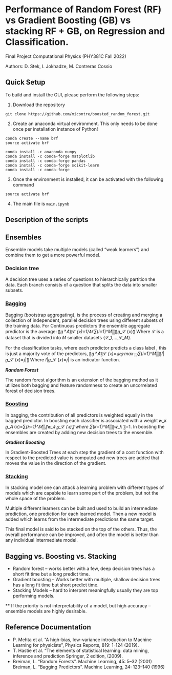 # Performance of Random Forest (RF) vs Gradient Boosting (GB) vs stacking RF + GB, on Regression and Classification. 

Final Project Computational Physics (PHY381C Fall 2022) 

Authors: D. Stek, I. Jokhadze, M. Contreras Cossio

##  Quick Setup

To build and install the GUI, please perform the following steps:

1. Download the repository 

`git clone https://github.com/micontre/boosted_random_forest.git`


2. Create an anaconda virtual environment.  This only needs to be done once per installation instance of Python!

```
conda create --name brf
source activate brf

conda install -c anaconda numpy
conda install -c conda-forge matplotlib
conda install -c conda-forge pandas
conda install -c conda-forge scikit-learn
conda install -c conda-forge
```

3. Once the environment is installed, it can be activated with the following command

`source activate brf`

4. The main file is `main.ipynb`

## Description of the scripts



## Ensembles
Ensemble models take multiple models (called “weak learners”) and combine them to get a more powerful model.
### Decision tree 
A decision tree uses a series of questions to hierarchically partition the data. Each branch consists of a question that splits the data into smaller subsets.

###  <ins>Bagging </ins>
Bagging (bootstrap aggregating), is the process of creating and merging a collection of independent, parallel decision trees using different subsets of the training data.
For Continuous predictors the ensemble aggregate predictor is the average:
〖𝑔 ̂^𝐴〗_ℒ (𝑥)=1/𝑀 ∑_(𝑖=1)^𝑀▒〖𝑔_ℒ (𝑥)〗
         Where ℒ is a dataset that is divided into 𝑀 smaller datasets {ℒ_1,…,ℒ_𝑀}.

For the classification tasks, where each predictor predicts a class label , this is just a majority vote of the predictors,
〖𝑔 ̂^𝐴〗_ℒ (𝑥)=𝑎𝑟𝑔  max┬𝑗⁡∑_(𝑖=1)^𝑀▒〖𝐼|𝑔_ℒ (𝑥)=𝑗|〗
        Where 𝐼|𝑔_ℒ (𝑥)=𝑗|  is an indicator function.
                         


***Random Forest***

The random forest algorithm is an extension of the bagging method as it utilizes both bagging and feature randomness to create an uncorrelated forest of decision trees.

### <ins> Boosting </ins>

In bagging, the contribution of all predictors is weighted equally in the bagged predictor. In boosting each classifier is associated with a weight 𝑤_𝑘
𝑔_𝐴 (𝑥)=∑_(𝑘=1)^𝑀▒〖𝑤_𝑘 𝑔_ℒ (𝑥)〗
       where ∑_(𝑘=1)^𝑀▒〖𝑤_𝑘  〗=1.
In boosting the ensembles are created by adding new decision trees to the ensemble.


***Gradient Boosting***

In Gradient-Boosted Trees at each step the gradient of a cost function with respect to the predicted value is computed and new trees are added that moves the value  in the direction of the gradient.

### <ins> Stacking </ins>

In stacking model one can attack a learning problem with different types of models which are capable to learn some part of the problem, but not the whole space of the problem. 

Multiple different learners can be built and used to build an intermediate prediction, one prediction for each learned model. Then a new model is added which learns from the intermediate predictions the same target.

This final model is said to be stacked on the top of the others. Thus, the overall performance can be improved, and often the model is better than any individual intermediate model.

## Bagging vs. Boosting vs. Stacking

* Random forest – works better with a few, deep decision trees has a short fit time but a long predict time.
* Gradient boosting – Works better with multiple, shallow decision trees has a long fit time but short predict time.
* Stacking Models – hard to interpret meaningfully usually they are top performing models.

** If the priority is not interpretability of a model, but high accuracy – ensemble models are highly desirable. 



## Reference Documentation

* P. Mehta et al. “A high-bias, low-variance introduction to Machine Learning for physicists”, Physics Reports, 819: 1-124 (2019).
* T. Hastie et al. “The elements of statistical learning: data mining, inference and prediction Springer, 2 edition, (2009).
* Breiman, L. “Random Forests”. Machine Learning, 45: 5–32 (2001)
Breiman, L. “Bagging Predictors”. Machine Learning, 24: 123–140 (1996)

